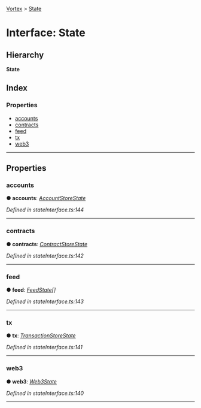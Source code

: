 [Vortex](../README.md) > [State](../interfaces/state.md)

# Interface: State

## Hierarchy

**State**

## Index

### Properties

* [accounts](state.md#accounts)
* [contracts](state.md#contracts)
* [feed](state.md#feed)
* [tx](state.md#tx)
* [web3](state.md#web3)

---

## Properties

<a id="accounts"></a>

###  accounts

**● accounts**: *[AccountStoreState](accountstorestate.md)*

*Defined in stateInterface.ts:144*

___
<a id="contracts"></a>

###  contracts

**● contracts**: *[ContractStoreState](contractstorestate.md)*

*Defined in stateInterface.ts:142*

___
<a id="feed"></a>

###  feed

**● feed**: *[FeedState](../#feedstate)[]*

*Defined in stateInterface.ts:143*

___
<a id="tx"></a>

###  tx

**● tx**: *[TransactionStoreState](transactionstorestate.md)*

*Defined in stateInterface.ts:141*

___
<a id="web3"></a>

###  web3

**● web3**: *[Web3State](../#web3state)*

*Defined in stateInterface.ts:140*

___

